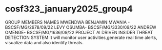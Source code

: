 # cosf323_january2025_group4
GROUP MEMBERS NAMES
MWENDWA BENJAMIN MWANIA - BSCSF/MG/2978/09/22
LEVY OSUMBA- BSCSF/MG/3330/09/22
ANDREW OMENGE- BSCSF/MG/1636/09/22
PROJECT
AI DRIVEN INSIDER THREAT DETECTION SYSTEM
It will monitor user activities,generate real time alerts, visualize data and also identify threats.
